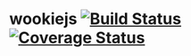 # wookiejs [![Build Status][ci-img]][ci-url] [![Coverage Status][cover-img]][cover-url]


[ci-img]: https://circleci.com/gh/manvalls/jwookie.svg?style=shield
[ci-url]: https://circleci.com/gh/manvalls/jwookie
[cover-img]: https://coveralls.io/repos/manvalls/jwookie/badge.svg?branch=master&service=github
[cover-url]: https://coveralls.io/github/manvalls/jwookie?branch=master

